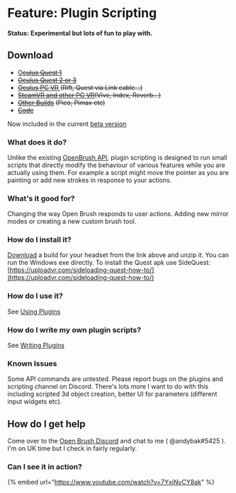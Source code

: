 # Feature: Plugin Scripting

#### Status: Experimental but lots of fun to play with.

## Download

* [O~~culus Quest 1~~](https://nightly.link/icosa-foundation/open-brush/workflows/build/feature%2Fplugin-scripting/Oculus%20Quest%20\(2%2B\).zip)
* [~~Oculus Quest 2 or 3~~](https://nightly.link/icosa-foundation/open-brush/workflows/build/feature%2Fplugin-scripting/Oculus%20Quest%20\(2%2B\).zip)
* [~~Oculus PC VR~~ ](https://nightly.link/icosa-foundation/open-brush/workflows/build/feature%2Fplugin-scripting/Windows%20Rift.zip)~~(Rift, Quest via Link cable...)~~
* [~~SteamVR and other PC VR~~](https://nightly.link/icosa-foundation/open-brush/workflows/build/feature%2Fplugin-scripting/Windows%20OpenXR.zip)~~(Vive, Index, Reverb...)~~
* [~~Other Builds~~](https://nightly.link/icosa-foundation/open-brush/workflows/build/feature%2Fplugin-scripting) ~~(Pico, Pimax etc)~~
* [~~Code~~](https://github.com/icosa-foundation/open-brush/tree/feature/plugin-scripting)

Now included in the current [beta version](open-brush-beta-docs.md)

### What does it do?

Unlike the existing [OpenBrush API](../user-guide/open-brush-api/), plugin scripting is designed to run small scripts that directly modify the behaviour of various features while you are actually using them. For example a script might move the pointer as you are painting or add new strokes in response to your actions.

### What's it good for?

Changing the way Open Brush responds to user actions. Adding new mirror modes or creating a new custom brush tool.

### How do I install it?

[Download](runtime-scripting.md#download) a build for your headset from the link above and unzip it. You can run the Windows exe directly. To install the Quest apk use SideQuest: [https://uploadvr.com/sideloading-quest-how-to/](https://uploadvr.com/sideloading-quest-how-to/)

### How do I use it?

See [Using Plugins](../user-guide/using-plugins/)

### How do I write my own plugin scripts?

See [Writing Plugins](../user-guide/using-plugins/writing-plugins/)

### Known Issues

Some API commands are untested. Please report bugs on the plugins and scripting channel on Discord. There's lots more I want to do with this including scripted 3d object creation, better UI for parameters (different input widgets etc).

## How do I get help

Come over to the [Open Brush Discord](https://discord.openbrush.app) and chat to me ( @andybak#5425 ). I'm on UK time but I check in fairly regularly.

### Can I see it in action?

{% embed url="https://www.youtube.com/watch?v=7YxjNvCY8ak" %}
